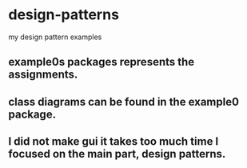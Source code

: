 # design-patterns
 my design pattern examples

## example0s packages represents the assignments.
## class diagrams can be found in the example0 package.
## I did not make gui it takes too much time I focused on the main part, design patterns.
